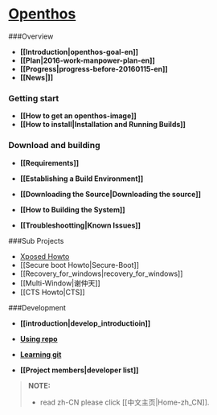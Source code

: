[Openthos](https://github.com/openthos/openthos/wiki)
===


###Overview

* **[[Introduction|openthos-goal-en]]**
* **[[Plan|2016-work-manpower-plan-en]]**
* **[[Progress|progress-before-20160115-en]]**
* **[[News|]]** 



### Getting start

* **[[How to get an openthos-image]]**
* **[[How to install|Installation and Running Builds]]**



### Download and building

* **[[Requirements]]**
* **[[Establishing a Build Environment]]**

* **[[Downloading the Source|Downloading the source]]**

* **[[How to Building the System]]**

* **[[Troubleshootting|Known Issues]]**


###Sub Projects

  * [Xposed Howto](https://github.com/openthos/xposed-analysis/wiki) 
  * [[Secure boot Howto|Secure-Boot]]
  * [[Recovery_for_windows|recovery_for_windows]]
  * [[Multi-Window|谢仲天]]
  * [[CTS Howto|CTS]]

###Development

* **[[introduction|develop_introductioin]]**

* **[Using repo](https://code.google.com/p/git-repo/)**

* **[Learning git](http://git-scm.com/)**

* **[[Project members|developer list]]**


> **NOTE:** 
> - read zh-CN please click [[中文主页|Home-zh_CN]].
